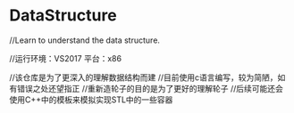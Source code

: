 # DataStructure
//Learn to understand the data structure.

//运行环境：VS2017	平台：x86

//该仓库是为了更深入的理解数据结构而建
//目前使用c语言编写，较为简陋，如有错误之处还望指正
//重新造轮子的目的是为了更好的理解轮子
//后续可能还会使用C++中的模板来模拟实现STL中的一些容器
